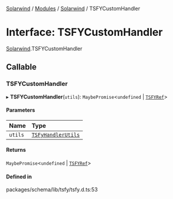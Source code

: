 [Solarwind](../README.md) / [Modules](../modules.md) / [Solarwind](../modules/Solarwind.md) / TSFYCustomHandler

# Interface: TSFYCustomHandler

[Solarwind](../modules/Solarwind.md).TSFYCustomHandler

## Callable

### TSFYCustomHandler

▸ **TSFYCustomHandler**(`utils`): `MaybePromise`<`undefined` \| [`TSFYRef`](../modules/Solarwind.md#tsfyref)\>

#### Parameters

| Name | Type |
| :------ | :------ |
| `utils` | [`TSFyHandlerUtils`](../modules/Solarwind.md#tsfyhandlerutils) |

#### Returns

`MaybePromise`<`undefined` \| [`TSFYRef`](../modules/Solarwind.md#tsfyref)\>

#### Defined in

packages/schema/lib/tsfy/tsfy.d.ts:53
